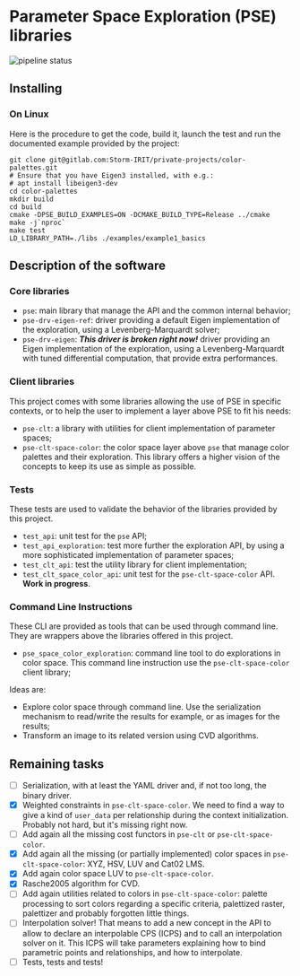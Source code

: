 # Parameter Space Exploration (PSE) libraries

![pipeline status](https://gitlab.com/Storm-IRIT/private-projects/color-palettes/badges/master/pipeline.svg)

## Installing

### On Linux

Here is the procedure to get the code, build it, launch the test and run the
documented example provided by the project:

```
git clone git@gitlab.com:Storm-IRIT/private-projects/color-palettes.git
# Ensure that you have Eigen3 installed, with e.g.:
# apt install libeigen3-dev
cd color-palettes
mkdir build
cd build
cmake -DPSE_BUILD_EXAMPLES=ON -DCMAKE_BUILD_TYPE=Release ../cmake
make -j`nproc`
make test
LD_LIBRARY_PATH=./libs ./examples/example1_basics
```

## Description of the software

### Core libraries

* `pse`: main library that manage the API and the common internal behavior;
* `pse-drv-eigen-ref`: driver providing a default Eigen implementation of the
   exploration, using a Levenberg-Marquardt solver;
* `pse-drv-eigen`: ***This driver is broken right now!*** driver providing an
  Eigen implementation of the exploration, using a Levenberg-Marquardt with
  tuned differential computation, that provide extra performances.

### Client libraries

This project comes with some libraries allowing the use of PSE in specific
contexts, or to help the user to implement a layer above PSE to fit his needs:

* `pse-clt`: a library with utilities for client implementation of parameter
  spaces;
* `pse-clt-space-color`: the color space layer above `pse` that manage color
   palettes and their exploration. This library offers a higher vision of the
   concepts to keep its use as simple as possible.

### Tests

These tests are used to validate the behavior of the libraries provided by this
project.

* `test_api`: unit test for the `pse` API;
* `test_api_exploration`: test more further the exploration API, by using a more
  sophisticated implementation of parameter spaces;
* `test_clt_api`: test the utility library for client implementation;
* `test_clt_space_color_api`: unit test for the `pse-clt-space-color` API.
  **Work in progress**.

### Command Line Instructions

These CLI are provided as tools that can be used through command line. They are
wrappers above the libraries offered in this project.

* `pse_space_color_exploration`: command line tool to do explorations in
  color space. This command line instruction use the `pse-clt-space-color`
  client library;

Ideas are:

* Explore color space through command line. Use the serialization mechanism to
  read/write the results for example, or as images for the results;
* Transform an image to its related version using CVD algorithms.

## Remaining tasks

- [ ] Serialization, with at least the YAML driver and, if not too long, the
      binary driver.
- [X] Weighted constraints in `pse-clt-space-color`. We need to find a way to
      give a kind of `user_data` per relationship during the context
      initialization. Probably not hard, but it's missing right now.
- [ ] Add again all the missing cost functors in `pse-clt` or
    `pse-clt-space-color`.
- [X] Add again all the missing (or partially implemented) color spaces in
    `pse-clt-space-color`: XYZ, HSV, LUV and Cat02 LMS.
- [X] Add again color space LUV to `pse-clt-space-color`.
- [X] Rasche2005 algorithm for CVD.
- [ ] Add again utilities related to colors in `pse-clt-space-color`: palette
      processing to sort colors regarding a specific criteria, palettized
      raster, palettizer and probably forgotten little things.
- [ ] Interpolation solver! That means to add a new concept in the API to allow
      to declare an interpolable CPS (ICPS) and to call an interpolation solver
      on it.  This ICPS will take parameters explaining how to bind parametric
      points and relationships, and how to interpolate.
- [ ] Tests, tests and tests!
